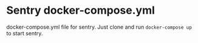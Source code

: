 # Sentry docker-compose.yml

docker-compose.yml file for sentry.
Just clone and run ```docker-compose up``` to start sentry.
